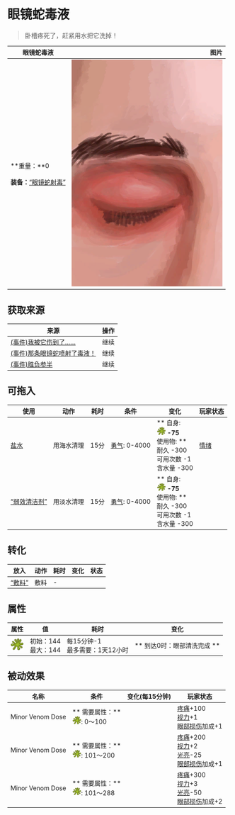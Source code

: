 # 眼镜蛇毒液  
> 卧槽疼死了，赶紧用水把它洗掉！  
  
  眼镜蛇毒液  |   图片   
 ----  |  ----:   
 **重量：**0<br><br>**装备：**[“眼镜蛇射毒”](eTag_WCobraSpit.md)  |  ![](Sprite/Eyes.png)   
  
## 获取来源  
来源  |  操作  
----  |  ----  
[(事件)我被它伤到了……](Event_CobraFightBadFailure.md)  |  继续  
[(事件)那条眼镜蛇喷射了毒液！](Event_CobraFightFailedRetreat.md)  |  继续  
[(事件)胜负参半](Event_CobraFightMixedSuccess.md)  |  继续  
## 可拖入  
使用  |  动作  |  耗时  |  条件  |  变化  |  玩家状态  
----  |  ----  |  ----  |  ----  |  ----  |  ----  
[盐水](LQ_WaterSalt.md)  |  用海水清理  |  15分  |  [勇气](Courage.md): 0-4000  |  ** 自身: **<br><img decoding="async" src="Sprite/CobraSpat.png" style="width:20px;">  -75<br>** 使用物: **<br>耐久  -300<br>可用次数  -1<br>含水量  -300  |  [情绪](Morale.md)  
[“弱效清洁剂”](tag_CleanerWeak.md)  |  用淡水清理  |  15分  |  [勇气](Courage.md): 0-4000  |  ** 自身: **<br><img decoding="async" src="Sprite/CobraSpat.png" style="width:20px;">  -75<br>** 使用物: **<br>耐久  -300<br>可用次数  -1<br>含水量  -300  |    
## 转化  
放入  |  动作  |  耗时  |  变化  |  状态  
----  |  ----  |  ----  |  ----  |  ----  
[“敷料”](tag_Dressing.md)  |  敷料  |  -  |    |    
## 属性   
属性  |  值  |  耗时  |  变化  
----  |  ----  |  ----  |  ----  
<img decoding="async" src="Sprite/CobraSpat.png" style="width:30px;">  |  初始：144<br>最大：144  |  每15分钟-1<br>最多需要：1天12小时  |  ** 到达0时：眼部清洗完成 **  
## 被动效果  
名称  |  条件  |  变化(每15分钟)  |  玩家状态  
----  |  ----  |  ----  |  ----  
Minor Venom Dose  |  ** 需要属性：**<br><img decoding="async" src="Sprite/CobraSpat.png" style="width:20px;">: 0～100  |    |  [疼痛](Pain.md)+100<br>[视力](Myopia.md)+1<br>[眼部损伤](EyeDamage.md)加成+1  
Minor Venom Dose  |  ** 需要属性：**<br><img decoding="async" src="Sprite/CobraSpat.png" style="width:20px;">: 101～200  |    |  [疼痛](Pain.md)+200<br>[视力](Myopia.md)+2<br>[光亮](Light.md)-25<br>[眼部损伤](EyeDamage.md)加成+1  
Minor Venom Dose  |  ** 需要属性：**<br><img decoding="async" src="Sprite/CobraSpat.png" style="width:20px;">: 101～288  |    |  [疼痛](Pain.md)+300<br>[视力](Myopia.md)+3<br>[光亮](Light.md)-50<br>[眼部损伤](EyeDamage.md)加成+2  
